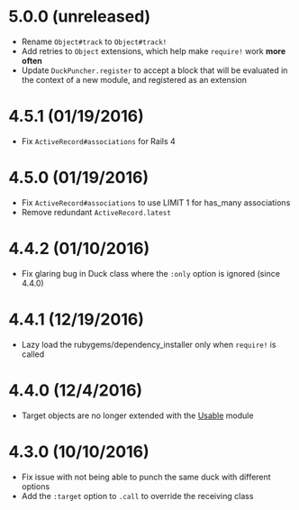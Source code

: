 5.0.0 (unreleased)
==================

* Rename `Object#track` to `Object#track!`
* Add retries to `Object` extensions, which help make `require!` work **more often**
* Update `DuckPuncher.register` to accept a block that will be evaluated in the context of a new module, and registered as an extension

4.5.1 (01/19/2016)
==================

* Fix `ActiveRecord#associations` for Rails 4

4.5.0 (01/19/2016)
==================

* Fix `ActiveRecord#associations` to use LIMIT 1 for has_many associations
* Remove redundant `ActiveRecord.latest`

4.4.2 (01/10/2016)
==================

* Fix glaring bug in Duck class where the `:only` option is ignored (since 4.4.0)

4.4.1 (12/19/2016)
==================

* Lazy load the rubygems/dependency_installer only when `require!` is called

4.4.0 (12/4/2016)
=================

* Target objects are no longer extended with the [Usable](https://github.com/ridiculous/usable) module

4.3.0 (10/10/2016)
==================

* Fix issue with not being able to punch the same duck with different options
* Add the `:target` option to `.call` to override the receiving class

